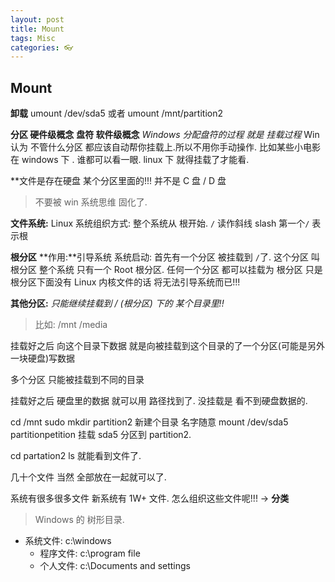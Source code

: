 ```yaml
---
layout: post
title: Mount
tags: Misc
categories: 👓
---
```


## Mount


**卸载** 
umount /dev/sda5 
或者 umount /mnt/partition2


**分区 硬件级概念**
**盘符 软件级概念**
*Windows 分配盘符的过程 就是 挂载过程*
Win 认为 不管什么分区 都应该自动帮你挂载上.所以不用你手动操作.
比如某些小电影 在 windows 下 . 谁都可以看一眼.
linux 下 就得挂载了才能看.


**文件是存在硬盘 某个分区里面的!!!   并不是 C 盘 / D 盘
> 不要被 win 系统思维 固化了.


**文件系统:**
Linux 系统组织方式:
整个系统从 根开始. `/` 读作斜线 slash  第一个`/` 表示根



**根分区**
**作用:**引导系统
系统启动: 首先有一个分区 被挂载到 `/`了. 这个分区 叫 根分区
整个系统 只有一个 Root 根分区.
任何一个分区 都可以挂载为 根分区
只是根分区下面没有 Linux 内核文件的话 将无法引导系统而已!!!

 

**其他分区:**
*只能继续挂载到 / (根分区) 下的 某个目录里!!*
> 比如: /mnt  /media  

挂载好之后 
向这个目录下数据 就是向被挂载到这个目录的了一个分区(可能是另外一块硬盘)写数据

多个分区 只能被挂载到不同的目录

挂载好之后 硬盘里的数据 就可以用 路径找到了.
没挂载是 看不到硬盘数据的.



cd /mnt
sudo mkdir partition2     新建个目录 名字随意
mount /dev/sda5 partitionpetition   挂载 sda5 分区到 partition2.

cd partation2
ls
 就能看到文件了.





几十个文件 当然 全部放在一起就可以了.

系统有很多很多文件 新系统有 1W+ 文件.
怎么组织这些文件呢!!! → **分类**
> Windows 的 树形目录.
- 系统文件: c:\windows
	- 程序文件: c:\program file
	- 个人文件: c:\Documents and settings









